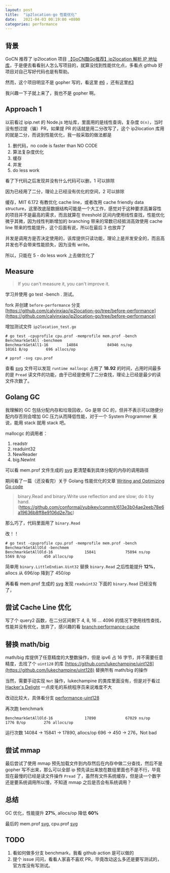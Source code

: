 ```yaml
---
layout: post
title:  "ip2location-go 性能优化"
date:   2021-04-03 00:19:00 +0800
categories: performance
---
```


## 背景

GoCN 推荐了 ip2location 项目 [【GoCN酷Go推荐】ip2location 解析 IP 地址库](https://mp.weixin.qq.com/s/yZiW2w8zA7eUqoefs_ewyA)，于是便去看看别人怎么写项目的，就算没找到性能优化点，多看点 github 好项目对自己写好代码也是有帮助。

然而，这个项目明显不是 gopher 写的，看这里 [#6](https://github.com/ip2location/ip2location-go/issues/6) ，还有这里[#3](https://github.com/ip2location/ip2location-go/issues/3)

我兴趣一下子就上来了，我也不是 gopher 啊。

## Approach 1

以前看过 ipip.net 的 Node.js 地址库，里面用的是线性查询，复杂度 `O(n)`，当时没有想过提（骗）PR，如果提 PR 的话就是用二分改写了，这个 ip2location 库用的就是二分，而说到性能优化，我一般采取的做法都是

1. 删代码，no code is faster than NO CODE
2. 算法复杂度优化
3. 缓存
4. 并发
5. do less work

看了下代码之后发现并没有什么代码可以删，1 可以排除

因为已经用了二分，理论上已经没有优化的空间，2 可以排除

缓存，MIT 6.172 有教优化 cache line，或者改用 cache friendly data structure，这里改底层数据结构可能是一个大工作，感觉对于这种要求高兼容性的项目并不是最高的需求，而且就算在 threshold 区间内使用线性查找，性能优化微乎其微，因为线性判断增加的 branching 带来的常数已经抵消高效使用 cache line 带来的性能提升，这个后面有说，所以在最后 3 也放弃了

并发是调用方是否决定使用的，该库提供只读功能，理论上是并发安全的，而且高并发也不会带来性能损失，因为没有 write。

所以，只能在 5 - do less work 上去做优化了

## Measure

> If you can't measure it, you can't improve it.

学习并使用 go test -bench . 测试。

fork 并创建 `before-performance` 分支 [https://github.com/calvinxiao/ip2location-go/tree/before-performance](https://github.com/calvinxiao/ip2location-go/tree/before-performance)

增加测试文件 `ip2location_test.go`

```
# go test -cpuprofile cpu.prof -memprofile mem.prof -bench BenchmarkGetAll -benchmem
BenchmarkGetAll1-16        14084             84946 ns/op           10161 B/op        696 allocs/op

# pprof -svg cpu.prof
```

查看 [svg](/assets/profile001.svg) 文件可以发现 `runtime mallocgc` 占用了 **18.92** 的时间，占用时间最多的是 `Pread` 读文件的功能，由于已经是使用了二分查找，理论上已经是最少的读文件次数了。


## Golang GC

我理解的 GC 包括分配内存和垃圾回收，Go 是带 GC 的，但并不表示可以随便分配内存否则会增加 GC 压力从而降低性能，对于一个 System Programmer 来说，能用 stack 就用 stack 吧。

mallocgc 的调用者：

1. readstr
2. readuint32
3. NewReader
4. big.NewInt

可以看 mem.prof 文件生成的 [svg](/assets/profile002.svg) 更清楚看到具体分配的内存的调用路径

期间看了一篇（还没看完）关于 Golang 性能优化的文章 [Writing and Optimizing Go code](https://github.com/dgryski/go-perfbook/blob/master/performance.md)

> binary.Read and binary.Write use reflection and are slow; do it by hand. (https://github.com/conformal/yubikey/commit/613e3b04ae2eeb78e6a19636b8ff8e9106d2e7bc)

那么巧了，代码里面用了 `binary.Read`

改！！

```
# go test -cpuprofile cpu.prof -memprofile mem.prof -bench BenchmarkGetAllOld -benchmem
BenchmarkGetAllOld-16              15841             75894 ns/op            5569 B/op        450 allocs/op

```

简单用 `binary.LittleEndian.Uint32` 替换 `binary.Read` 之后性能提升 **12%**，allocs 从 696/op 降到了 450/op

再看看 mem.prof 生成的 [svg](/assets/profile003.svg) 发现 `readuint32` 下面的 `binary.Read` 已经没有了，

## 尝试 Cache Line 优化

写了个 query2 函数，在二分区间剩下 4, 8, 16 ... 4096 的情况下使用线性查找，性能并没有优化，放弃了，感兴趣的看 [branch:performance-cache](https://github.com/calvinxiao/ip2location-go/tree/performance-cache)

## 替换 math/big

math/big 库提供了任意精度的大整数操作，但是 ipv6 占 16 字节，并不需要任意精度，去找了个 `uint128` 的库 [https://github.com/lukechampine/uint128](https://github.com/lukechampine/uint128) 替换所有 math/big 的操作

 当然，需要手动实现 `Not` 操作，lukechampine 的类库里面没有，但是对于看过 [Hacker's Delight](https://www.amazon.com/Hackers-Delight-2nd-Henry-Warren/dp/0321842685) 一点皮毛的系统程序员来说难度不大

 改动比较大，具体看分支 [performance-uint128](https://github.com/calvinxiao/ip2location-go/tree/performance-uint128)

 再次跑 benchmark

```
BenchmarkGetAllOld-16              17890             67029 ns/op            1776 B/op        276 allocs/op
```

运行次数 14084 -> 15841 -> 17890, allocs/op 696 -> 450 -> 276，Not bad

## 尝试 mmap

最后尝试了使用 mmap 预先加载文件到内存然后在内存中做二分查找，然后不是 gopher 写不出来，那么可以全部 ip 预先读出来放在数组里面也不是不行，毕竟现在最慢的已经是读文件操作 `Pread` 了，虽然有文件系统缓存，但是读一个数字还是要系统调用所以慢，不知道 mmap 之后是否会有系统调用？

## 总结

GC 优化，性能提升 **27%**, allocs/op 降低 **60%**

最后的 mem.prof [svg](/assets/profile004.svg), cpu.prof [svg](/assets/profile005.svg)

## TODO

1. 看如何做多分支 benchmark，我看 github action 是可以做的
2. 提个 issue 问问，看看人家喜不喜欢 PR，毕竟改动这么多还是要写测试的，官方库没有写测试。
